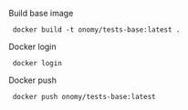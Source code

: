 Build base image
```
 docker build -t onomy/tests-base:latest .
````

Docker login
```
 docker login
```

Docker push
```
 docker push onomy/tests-base:latest
```
